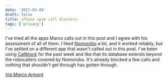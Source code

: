```yaml
---
date: '2017-03-04'
draft: false
title: iPhone spam call blockers
tags: ['privacy']
---
```


I've tried all the apps Marco calls out in this post and I agree with his assessment of all of them. I liked [Nomorobo](https://www.nomorobo.com) a lot, and it worked reliably, but I've settled on a different app that wasn't called out in this post. I've been using [Callblock](https://callblockapp.com) for the past week and like that its database extends beyond the robocallers covered by Nomorobo. It's already blocked a few calls and nothing that shouldn't get through has gotten through.

_[Via Marco Arment](https://marco.org/2017/01/08/call-blockers)._<!-- excerpt -->
